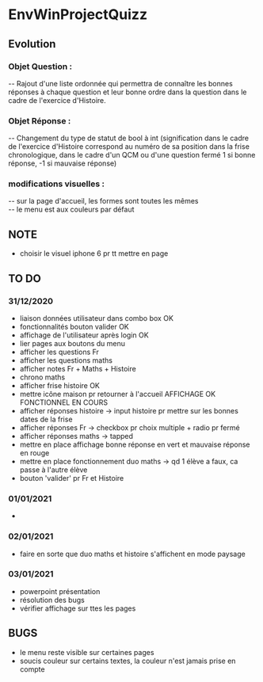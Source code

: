 # EnvWinProjectQuizz

## Evolution

### Objet Question :

-- Rajout d'une liste ordonnée qui permettra de connaître les bonnes réponses à chaque question et leur bonne ordre dans la question dans le cadre de l'exercice d'Histoire.

### Objet Réponse :

-- Changement du type de statut de bool à int (signification dans le cadre de l'exercice d'Histoire correspond au numéro de sa position dans la frise chronologique, dans le cadre d'un QCM ou d'une question fermé 1 si bonne réponse, -1 si mauvaise réponse)

### modifications visuelles :
-- sur la page d'accueil, les formes sont toutes les mêmes  
-- le menu est aux couleurs par défaut


## NOTE
- choisir le visuel iphone 6 pr tt mettre en page

## TO DO
### 31/12/2020
- liaison données utilisateur dans combo box OK
- fonctionnalités bouton valider OK
- affichage de l'utilisateur après login OK
- lier pages aux boutons du menu
- afficher les questions Fr
- afficher les questions maths
- afficher notes Fr + Maths + Histoire
- chrono maths
- afficher frise histoire OK
- mettre icône maison pr retourner à l'accueil AFFICHAGE OK FONCTIONNEL EN COURS
- afficher réponses histoire -> input histoire pr mettre sur les bonnes dates de la frise
- afficher réponses Fr -> checkbox pr choix multiple + radio pr fermé
- afficher réponses maths -> tapped
- mettre en place affichage bonne réponse en vert et mauvaise réponse en rouge
- mettre en place fonctionnement duo maths -> qd 1 élève a faux, ca passe à l'autre élève
- bouton 'valider' pr Fr et Histoire

### 01/01/2021
- 

### 02/01/2021
- faire en sorte que duo maths et histoire s'affichent en mode paysage

### 03/01/2021
- powerpoint présentation
- résolution des bugs
- vérifier affichage sur ttes les pages

## BUGS
- le menu reste visible sur certaines pages
- soucis couleur sur certains textes, la couleur n'est jamais prise en compte
